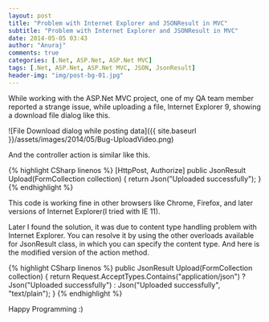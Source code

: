 ```yaml
---
layout: post
title: "Problem with Internet Explorer and JSONResult in MVC"
subtitle: "Problem with Internet Explorer and JSONResult in MVC"
date: 2014-05-05 03:43
author: "Anuraj"
comments: true
categories: [.Net, ASP.Net, ASP.Net MVC]
tags: [.Net, ASP.Net, ASP.Net MVC, JSON, JsonResult]
header-img: "img/post-bg-01.jpg"
---
```

While working with the ASP.Net MVC project, one of my QA team member reported a strange issue, while uploading a file, Internet Explorer 9, showing a download file dialog like this.

![File Download dialog while posting data]({{ site.baseurl }}/assets/images/2014/05/Bug-UploadVideo.png)

And the controller action is similar like this.

{% highlight CSharp linenos %}
[HttpPost, Authorize]
public JsonResult Upload(FormCollection collection)
{
    return Json("Uploaded successfully");
}
{% endhighlight %}

This code is working fine in other browsers like Chrome, Firefox, and later versions of Internet Explorer(I tried with IE 11).

Later I found the solution, it was due to content type handling problem with Internet Explorer. You can resolve it by using the other overloads available for JsonResult class, in which you can specify the content type. And here is the modified version of the action method.

{% highlight CSharp linenos %}
public JsonResult Upload(FormCollection collection)
{
    return Request.AcceptTypes.Contains("application/json") ? 
        Json("Uploaded successfully") : Json("Uploaded successfully", "text/plain");
}
{% endhighlight %}

Happy Programming :)
